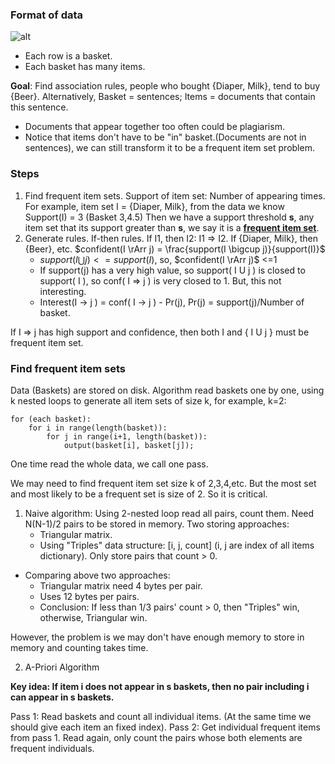 ### Format of data
![alt](https://i.imgur.com/KLw61th.png)
- Each row is a basket.
- Each basket has many items.

**Goal**: Find association rules, people who bought {Diaper, Milk}, tend to buy {Beer}.
Alternatively, Basket = sentences; Items = documents that contain this sentence.
- Documents that appear together too often could be plagiarism.
- Notice that items don't have to be "in" basket.(Documents are not in sentences), we can still transform it to be a frequent item set problem.

### Steps
   1. Find frequent item sets.
        Support of item set: Number of appearing times.
        For example, item set I = {Diaper, Milk}, from the data we know Support(I) = 3 (Basket 3,4.5)
        Then we have a support threshold **s**, any item set that its support greater than **s**, we say it is a <u>**frequent item set**</u>. 
   2. Generate rules.
       If-then rules. If I1, then I2: I1 => I2. If {Diaper, Milk}, then {Beer}, etc.
       $confident(I \rArr j) = \frac{support(I \bigcup j)}{support(I)}$
       - $support(I \bigcup j) <= support(I)$, so, $confident(I \rArr j)$ <=1
       - If support(j) has a very high value, so support( I U j ) is closed to support( I ), so conf( I => j ) is very closed to 1. But, this not interesting.
       - Interest(I → j ) = conf( I → j ) - Pr(j), Pr(j) = support(j)/Number of basket.

If  I => j has high support and confidence, then both I and { I U j } must be frequent item set.

### Find frequent item sets
Data (Baskets) are stored on disk.
Algorithm read baskets one by one, using k nested loops to generate all item sets of size k, for example, k=2:
```
for (each basket):
    for i in range(length(basket)):
        for j in range(i+1, length(basket)):
            output(basket[i], basket[j]);
```
One time read the whole data, we call one pass.

We may need to find frequent item set size k of 2,3,4,etc. But the most set and most likely to be a frequent set is size of 2. So it is critical.

1. Naive algorithm:
   Using 2-nested loop read all pairs, count them. Need N(N-1)/2 pairs to be stored in memory. Two storing approaches:
    - Triangular matrix.
    - Using "Triples" data structure: [i, j, count] (i, j are index of all items dictionary). Only store pairs that count > 0.
  - Comparing above two approaches:
    - Triangular matrix need 4 bytes per pair.
    - Uses 12 bytes per pairs.
    - Conclusion: If less than 1/3 pairs' count > 0, then "Triples" win, otherwise, Triangular win.

However, the problem is we may don't have enough memory to store in memory and counting takes time.

2.  A-Priori Algorithm

**Key idea: If item i does not appear in s baskets, then no pair including i can appear in s baskets.**

Pass 1:
    Read baskets and count all individual items. (At the same time we should give each item an fixed index).
Pass 2:
    Get individual frequent items from pass 1.
    Read again, only count the pairs whose both elements are frequent individuals.